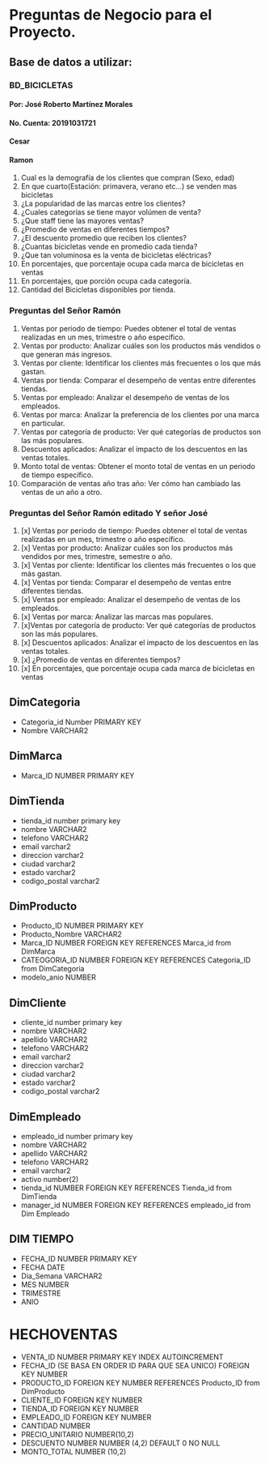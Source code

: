 # Preguntas de Negocio para el Proyecto.
## Base de datos a utilizar:
### BD_BICICLETAS


#### Por: José Roberto Martínez Morales 
#### No. Cuenta: 20191031721
#### Cesar 
#### Ramon

1. Cual es la demografía de los clientes que compran (Sexo, edad) 
2. En que cuarto(Estación: primavera, verano etc...) se venden mas bicicletas
3. ¿La popularidad de las marcas entre los clientes?
4. ¿Cuales categorías se tiene mayor volúmen de venta?
5. ¿Que staff tiene las mayores ventas?
6. ¿Promedio de ventas en diferentes tiempos?
7. ¿El descuento promedio que reciben los clientes?
8. ¿Cuantas bicicletas vende en promedio cada tienda?
9. ¿Que tan voluminosa es la venta de bicicletas eléctricas?
10. En porcentajes, que porcentaje ocupa cada marca de bicicletas en ventas
11. En porcentajes, que porción ocupa cada categoría. 
12. Cantidad del Bicicletas disponibles por tienda.


### Preguntas del Señor Ramón
1. Ventas por periodo de tiempo: Puedes obtener el total de ventas realizadas en un mes, trimestre o año específico.
2. Ventas por producto: Analizar cuáles son los productos más vendidos o que generan más ingresos.
3. Ventas por cliente: Identificar los clientes más frecuentes o los que más gastan.
4. Ventas por tienda: Comparar el desempeño de ventas entre diferentes tiendas.
5. Ventas por empleado: Analizar el desempeño de ventas de los empleados.
6. Ventas por marca: Analizar la preferencia de los clientes por una marca en particular.
7. Ventas por categoría de producto: Ver qué categorías de productos son las más populares.
8. Descuentos aplicados: Analizar el impacto de los descuentos en las ventas totales.
9. Monto total de ventas: Obtener el monto total de ventas en un periodo de tiempo específico.
10. Comparación de ventas año tras año: Ver cómo han cambiado las ventas de un año a otro.


### Preguntas del Señor Ramón editado Y señor José
1. [x] Ventas por periodo de tiempo: Puedes obtener el total de ventas realizadas en un mes, trimestre o año específico.
2. [x] Ventas por producto: Analizar cuáles son los productos más vendidos por mes, trimestre, semestre o año.
3. [x] Ventas por cliente: Identificar los clientes más frecuentes o los que más gastan.
4. [x] Ventas por tienda: Comparar el desempeño de ventas entre diferentes tiendas.
5. [x] Ventas por empleado: Analizar el desempeño de ventas de los empleados.
6. [x] Ventas por marca: Analizar las marcas mas populares.
7. [x]Ventas por categoría de producto: Ver qué categorías de productos son las más populares.
8. [x] Descuentos aplicados: Analizar el impacto de los descuentos en las ventas totales.
9. [x] ¿Promedio de ventas en diferentes tiempos?
10. [x] En porcentajes, que porcentaje ocupa cada marca de bicicletas en ventas




## DimCategoria
* Categoria_id Number  PRIMARY KEY
* Nombre VARCHAR2 

## DimMarca
* Marca_ID NUMBER PRIMARY KEY

## DimTienda
* tienda_id number primary key
* nombre VARCHAR2
* telefono VARCHAR2
* email varchar2
* direccion varchar2
* ciudad varchar2
* estado varchar2
* codigo_postal varchar2

## DimProducto
* Producto_ID NUMBER PRIMARY KEY 
* Producto_Nombre VARCHAR2
* Marca_ID NUMBER FOREIGN KEY REFERENCES Marca_id from DimMarca
* CATEOGORIA_ID NUMBER FOREIGN KEY REFERENCES Categoria_ID from DimCategoria
* modelo_anio NUMBER 



## DimCliente
* cliente_id number primary key
* nombre VARCHAR2
* apellido VARCHAR2
* telefono VARCHAR2
* email varchar2
* direccion varchar2
* ciudad varchar2
* estado varchar2
* codigo_postal varchar2

## DimEmpleado
* empleado_id number primary key
* nombre VARCHAR2
* apellido VARCHAR2
* telefono VARCHAR2
* email varchar2
* activo number(2)
* tienda_id NUMBER FOREIGN KEY REFERENCES Tienda_id from DimTienda
* manager_id NUMBER FOREIGN KEY REFERENCES empleado_id from Dim Empleado

## DIM TIEMPO 
* FECHA_ID NUMBER PRIMARY KEY
* FECHA DATE 
* Dia_Semana VARCHAR2
* MES NUMBER 
* TRIMESTRE
* ANIO 

# HECHOVENTAS
* VENTA_ID NUMBER PRIMARY KEY INDEX AUTOINCREMENT 
* FECHA_ID (SE BASA EN ORDER ID PARA QUE SEA UNICO) FOREIGN KEY NUMBER
* PRODUCTO_ID FOREIGN KEY NUMBER REFERENCES Producto_ID from DimProducto
* CLIENTE_ID FOREIGN KEY NUMBER
* TIENDA_ID FOREIGN KEY NUMBER
* EMPLEADO_ID FOREIGN KEY NUMBER
* CANTIDAD NUMBER
* PRECIO_UNITARIO NUMBER(10,2)
* DESCUENTO NUMBER NUMBER (4,2) DEFAULT 0 NO NULL
* MONTO_TOTAL NUMBER (10,2) 